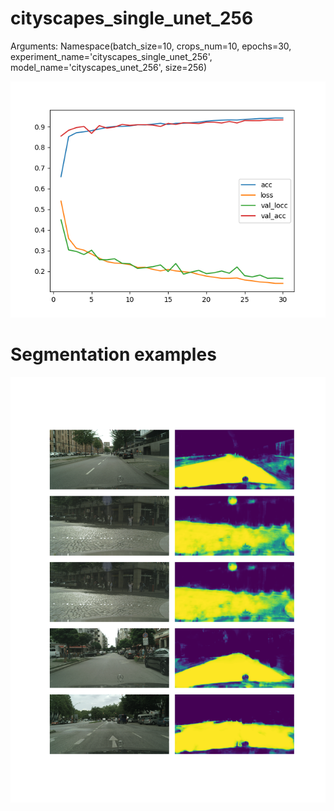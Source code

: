 # cityscapes_single_unet_256
Arguments: Namespace(batch_size=10, crops_num=10, epochs=30, experiment_name='cityscapes_single_unet_256', model_name='cityscapes_unet_256', size=256)

![plot](plot.png)
# Segmentation examples
![examples](examples.png)
